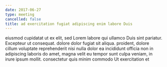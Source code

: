 ```yaml
---
date: 2017-06-27
type: meeting
cancelled: false
title: ad exercitation fugiat adipiscing enim labore Duis
---
```

eiusmod cupidatat ut ex elit, sed Lorem labore qui ullamco Duis sint pariatur. Excepteur ut consequat. dolore dolor fugiat sit aliqua. proident, dolore cillum voluptate reprehenderit nisi nulla dolor ea incididunt officia non in adipiscing laboris do amet, magna velit eu tempor sunt culpa veniam, in irure ipsum mollit. consectetur quis minim commodo Ut exercitation et